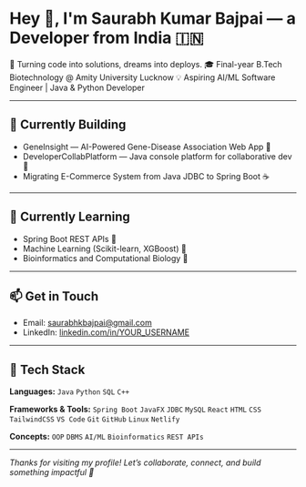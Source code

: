 # Hey 👋, I'm Saurabh Kumar Bajpai — a Developer from India 🇮🇳

🚀 Turning code into solutions, dreams into deploys.
🎓 Final-year B.Tech Biotechnology @ Amity University Lucknow
💡 Aspiring AI/ML Software Engineer | Java & Python Developer

---

## 🔭 Currently Building

* GeneInsight — AI-Powered Gene-Disease Association Web App 🧬
* DeveloperCollabPlatform — Java console platform for collaborative dev 💬
* Migrating E-Commerce System from Java JDBC to Spring Boot ☕

---

## 🌱 Currently Learning

* Spring Boot REST APIs 🚀
* Machine Learning (Scikit-learn, XGBoost) 🤖
* Bioinformatics and Computational Biology 🧠

---

## 📫 Get in Touch

* Email: [saurabhkbajpai@gmail.com](mailto:saurabhkbajpai@gmail.com)
* LinkedIn: [linkedin.com/in/YOUR\_USERNAME](#)

---

## 🧰 Tech Stack

**Languages:**
`Java` `Python` `SQL` `C++`

**Frameworks & Tools:**
`Spring Boot` `JavaFX` `JDBC` `MySQL` `React` `HTML` `CSS` `TailwindCSS` `VS Code` `Git` `GitHub` `Linux` `Netlify`

**Concepts:**
`OOP` `DBMS` `AI/ML` `Bioinformatics` `REST APIs`

---
*Thanks for visiting my profile! Let’s collaborate, connect, and build something impactful 🚀*
